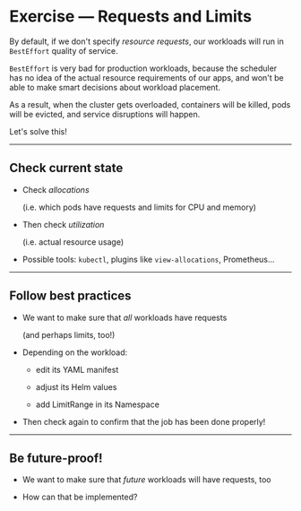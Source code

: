 # Exercise — Requests and Limits

By default, if we don't specify *resource requests*,
our workloads will run in `BestEffort` quality of service.

`BestEffort` is very bad for production workloads,
because the scheduler has no idea of the actual resource
requirements of our apps, and won't be able to make
smart decisions about workload placement.

As a result, when the cluster gets overloaded, 
containers will be killed, pods will be evicted,
and service disruptions will happen.

Let's solve this!

---

## Check current state

- Check *allocations*

  (i.e. which pods have requests and limits for CPU and memory)

- Then check *utilization*

  (i.e. actual resource usage)

- Possible tools: `kubectl`, plugins like `view-allocations`, Prometheus...

---

## Follow best practices

- We want to make sure that *all* workloads have requests

  (and perhaps limits, too!)

- Depending on the workload:

  - edit its YAML manifest

  - adjust its Helm values

  - add LimitRange in its Namespace

- Then check again to confirm that the job has been done properly!

---

## Be future-proof!

- We want to make sure that *future* workloads will have requests, too

- How can that be implemented?
